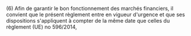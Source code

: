 (6) Afin de garantir le bon fonctionnement des marchés financiers, il convient que le présent règlement entre en vigueur d'urgence et que ses dispositions s'appliquent à compter de la même date que celles du règlement (UE) no 596/2014,